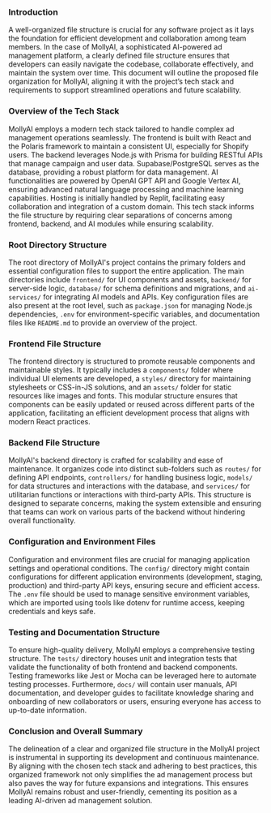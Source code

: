 ### Introduction

A well-organized file structure is crucial for any software project as it lays the foundation for efficient development and collaboration among team members. In the case of MollyAI, a sophisticated AI-powered ad management platform, a clearly defined file structure ensures that developers can easily navigate the codebase, collaborate effectively, and maintain the system over time. This document will outline the proposed file organization for MollyAI, aligning it with the project’s tech stack and requirements to support streamlined operations and future scalability.

### Overview of the Tech Stack

MollyAI employs a modern tech stack tailored to handle complex ad management operations seamlessly. The frontend is built with React and the Polaris framework to maintain a consistent UI, especially for Shopify users. The backend leverages Node.js with Prisma for building RESTful APIs that manage campaign and user data. Supabase/PostgreSQL serves as the database, providing a robust platform for data management. AI functionalities are powered by OpenAI GPT API and Google Vertex AI, ensuring advanced natural language processing and machine learning capabilities. Hosting is initially handled by Replit, facilitating easy collaboration and integration of a custom domain. This tech stack informs the file structure by requiring clear separations of concerns among frontend, backend, and AI modules while ensuring scalability.

### Root Directory Structure

The root directory of MollyAI's project contains the primary folders and essential configuration files to support the entire application. The main directories include `frontend/` for UI components and assets, `backend/` for server-side logic, `database/` for schema definitions and migrations, and `ai-services/` for integrating AI models and APIs. Key configuration files are also present at the root level, such as `package.json` for managing Node.js dependencies, `.env` for environment-specific variables, and documentation files like `README.md` to provide an overview of the project.

### Frontend File Structure

The frontend directory is structured to promote reusable components and maintainable styles. It typically includes a `components/` folder where individual UI elements are developed, a `styles/` directory for maintaining stylesheets or CSS-in-JS solutions, and an `assets/` folder for static resources like images and fonts. This modular structure ensures that components can be easily updated or reused across different parts of the application, facilitating an efficient development process that aligns with modern React practices.

### Backend File Structure

MollyAI's backend directory is crafted for scalability and ease of maintenance. It organizes code into distinct sub-folders such as `routes/` for defining API endpoints, `controllers/` for handling business logic, `models/` for data structures and interactions with the database, and `services/` for utilitarian functions or interactions with third-party APIs. This structure is designed to separate concerns, making the system extensible and ensuring that teams can work on various parts of the backend without hindering overall functionality.

### Configuration and Environment Files

Configuration and environment files are crucial for managing application settings and operational conditions. The `config/` directory might contain configurations for different application environments (development, staging, production) and third-party API keys, ensuring secure and efficient access. The `.env` file should be used to manage sensitive environment variables, which are imported using tools like dotenv for runtime access, keeping credentials and keys safe.

### Testing and Documentation Structure

To ensure high-quality delivery, MollyAI employs a comprehensive testing structure. The `tests/` directory houses unit and integration tests that validate the functionality of both frontend and backend components. Testing frameworks like Jest or Mocha can be leveraged here to automate testing processes. Furthermore, `docs/` will contain user manuals, API documentation, and developer guides to facilitate knowledge sharing and onboarding of new collaborators or users, ensuring everyone has access to up-to-date information.

### Conclusion and Overall Summary

The delineation of a clear and organized file structure in the MollyAI project is instrumental in supporting its development and continuous maintenance. By aligning with the chosen tech stack and adhering to best practices, this organized framework not only simplifies the ad management process but also paves the way for future expansions and integrations. This ensures MollyAI remains robust and user-friendly, cementing its position as a leading AI-driven ad management solution.
